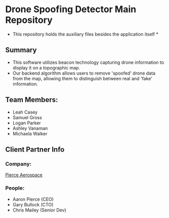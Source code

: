 # Drone Spoofing Detector Main Repository

* This repository holds the auxiliary files besides the application itself *

## Summary
- This software utilizes beacon technology capturing drone information to display it on a topographic map.
- Our backend algorithm allows users to remove 'spoofed' drone data from the map, allowing them to
distinguish between real and 'fake' information.

## Team Members:
  - Leah Casey
  - Samuel Gross
  - Logan Parker
  - Ashley Vanaman
  - Michaela Walker

## Client Partner Info

### Company:
<a href="https://www.pierceaerospace.net">Pierce Aerospace</a>

### People:
  - Aaron Pierce (CEO)
  - Gary Bullock (CTO)
  - Chris Mailey (Senior Dev)
